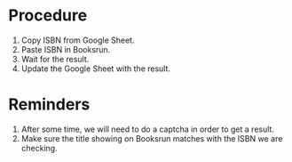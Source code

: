 # Procedure
1. Copy ISBN from Google Sheet.
2. Paste ISBN in Booksrun.
3. Wait for the result.
4. Update the Google Sheet with the result.

# Reminders
1. After some time, we will need to do a captcha in order to get a result.
2. Make sure the title showing on Booksrun matches with the ISBN we are checking.